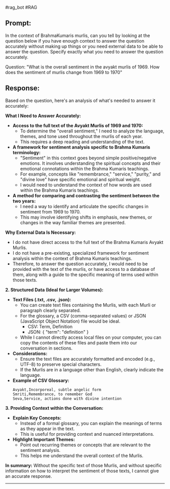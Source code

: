 #rag_bot #RAG 
## Prompt:

In the context of BrahmaKumaris murlis, can you tell by looking at the question below if you have enough context to answer the question accurately without making up things or you need external data to be able to answer the question. Specify exactly what you need to answer the question accurately.

Question:
"What is the overall sentiment in the avyakt murlis of 1969. How does the sentiment of murlis change from 1969 to 1970"

## Response: 
Based on the question, here's an analysis of what's needed to answer it accurately:

**What I Need to Answer Accurately:**

* **Access to the full text of the Avyakt Murlis of 1969 and 1970:**
    * To determine the "overall sentiment," I need to analyze the language, themes, and tone used throughout the murlis of each year.
    * This requires a deep reading and understanding of the text.
* **A framework for sentiment analysis specific to Brahma Kumaris terminology:**
    * "Sentiment" in this context goes beyond simple positive/negative emotions. It involves understanding the spiritual concepts and their emotional connotations within the Brahma Kumaris teachings.
    * For example, concepts like "remembrance," "service," "purity," and "divine love" have specific emotional and spiritual weight.
    * I would need to understand the context of how words are used within the Brahma Kumaris teachings.
* **A method for comparing and contrasting the sentiment between the two years:**
    * I need a way to identify and articulate the specific changes in sentiment from 1969 to 1970.
    * This may involve identifying shifts in emphasis, new themes, or changes in the way familiar themes are presented.

**Why External Data Is Necessary:**

* I do not have direct access to the full text of the Brahma Kumaris Avyakt Murlis.
* I do not have a pre-existing, specialized framework for sentiment analysis within the context of Brahma Kumaris teachings.
* Therefore, to answer the question accurately, I would need to be provided with the text of the murlis, or have access to a database of them, along with a guide to the specific meaning of terms used within those texts.

**2. Structured Data (Ideal for Larger Volumes):**

* **Text Files (.txt, .csv, .json):**
    * You can create text files containing the Murlis, with each Murli or paragraph clearly separated.
    * For the glossary, a CSV (comma-separated values) or JSON (JavaScript Object Notation) file would be ideal.
        * CSV: Term, Definition
        * JSON: { "term": "definition" }
    * While I cannot directly access local files on your computer, you can copy the contents of these files and paste them into our conversation in sections.
* **Considerations:**
    * Ensure the text files are accurately formatted and encoded (e.g., UTF-8) to preserve special characters.
    * If the Murlis are in a language other than English, clearly indicate the language.
* **Example of CSV Glossary:**
    ```csv
    Avyakt,Incorporeal, subtle angelic form
    Smriti,Remembrance, to remember God
    Seva,Service, actions done with divine intention
    ```

**3. Providing Context within the Conversation:**

* **Explain Key Concepts:**
    * Instead of a formal glossary, you can explain the meanings of terms as they appear in the text.
    * This is useful for providing context and nuanced interpretations.
* **Highlight Important Themes:**
    * Point out recurring themes or concepts that are relevant to the sentiment analysis.
    * This helps me understand the overall context of the Murlis.

**In summary:** Without the specific text of those Murlis, and without specific information on how to interpret the sentiment of those texts, I cannot give an accurate response.

---